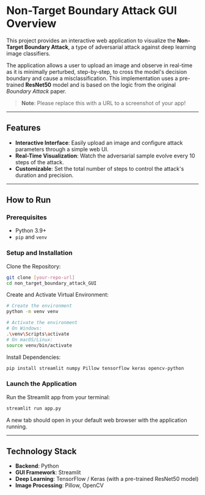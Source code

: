 # Non-Target Boundary Attack GUI Overview

This project provides an interactive web application to visualize the **Non-Target Boundary Attack**, a type of adversarial attack against deep learning image classifiers.

The application allows a user to upload an image and observe in real-time as it is minimally perturbed, step-by-step, to cross the model's decision boundary and cause a misclassification. This implementation uses a pre-trained **ResNet50** model and is based on the logic from the original *Boundary Attack* paper.

> **Note**: Please replace this with a URL to a screenshot of your app!

---

## Features
- **Interactive Interface**: Easily upload an image and configure attack parameters through a simple web UI.  
- **Real-Time Visualization**: Watch the adversarial sample evolve every 10 steps of the attack.  
- **Customizable**: Set the total number of steps to control the attack's duration and precision.  

---

## How to Run

### Prerequisites
- Python 3.9+  
- `pip` and `venv`  

### Setup and Installation
Clone the Repository:
```bash
git clone [your-repo-url]
cd non_target_boundary_attack_GUI
```

Create and Activate Virtual Environment:
```bash
# Create the environment
python -m venv venv

# Activate the environment
# On Windows:
.\venv\Scripts\activate
# On macOS/Linux:
source venv/bin/activate
```

Install Dependencies:
```bash
pip install streamlit numpy Pillow tensorflow keras opencv-python
```

### Launch the Application
Run the Streamlit app from your terminal:
```bash
streamlit run app.py
```

A new tab should open in your default web browser with the application running.

---

## Technology Stack
- **Backend**: Python  
- **GUI Framework**: Streamlit  
- **Deep Learning**: TensorFlow / Keras (with a pre-trained ResNet50 model)  
- **Image Processing**: Pillow, OpenCV  
